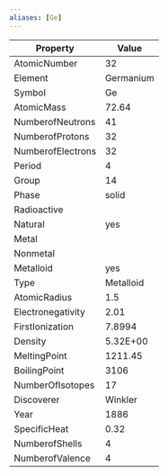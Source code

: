 ```yaml
---
aliases: [Ge]
---
```


| Property          | Value     |
| ----------------- | --------- |
| AtomicNumber      | 32        |
| Element           | Germanium |
| Symbol            | Ge        |
| AtomicMass        | 72.64     |
| NumberofNeutrons  | 41        |
| NumberofProtons   | 32        |
| NumberofElectrons | 32        |
| Period            | 4         |
| Group             | 14        |
| Phase             | solid     |
| Radioactive       |           |
| Natural           | yes       |
| Metal             |           |
| Nonmetal          |           |
| Metalloid         | yes       |
| Type              | Metalloid |
| AtomicRadius      | 1.5       |
| Electronegativity | 2.01      |
| FirstIonization   | 7.8994    |
| Density           | 5.32E+00  |
| MeltingPoint      | 1211.45   |
| BoilingPoint      | 3106      |
| NumberOfIsotopes  | 17        |
| Discoverer        | Winkler   |
| Year              | 1886      |
| SpecificHeat      | 0.32      |
| NumberofShells    | 4         |
| NumberofValence   | 4         |
